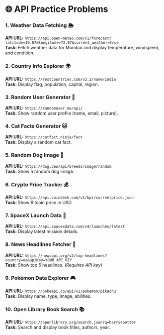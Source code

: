 # 🌐  API Practice Problems

### 1. Weather Data Fetching 🌦️  
**API URL:** `https://api.open-meteo.com/v1/forecast?latitude=19.07&longitude=72.87&current_weather=true`  
**Task:** Fetch weather data for Mumbai and display temperature, windspeed, and condition.

### 2. Country Info Explorer 🌍  
**API URL:** `https://restcountries.com/v3.1/name/india`  
**Task:** Display flag, population, capital, region.

### 3. Random User Generator 👤  
**API URL:** `https://randomuser.me/api/`  
**Task:** Show random user profile (name, email, picture).

### 4. Cat Facts Generator 🐱  
**API URL:** `https://catfact.ninja/fact`  
**Task:** Display a random cat fact.

### 5. Random Dog Image 🐶  
**API URL:** `https://dog.ceo/api/breeds/image/random`  
**Task:** Show a random dog image.

### 6. Crypto Price Tracker 💰  
**API URL:** `https://api.coindesk.com/v1/bpi/currentprice.json`  
**Task:** Show Bitcoin price in USD.

### 7. SpaceX Launch Data 🚀  
**API URL:** `https://api.spacexdata.com/v4/launches/latest`  
**Task:** Display latest mission details.

### 8. News Headlines Fetcher 📰  
**API URL:** `https://newsapi.org/v2/top-headlines?country=us&apiKey=YOUR_API_KEY`  
**Task:** Show top 5 headlines. *(Requires API key)*

### 9. Pokémon Data Explorer 🎮  
**API URL:** `https://pokeapi.co/api/v2/pokemon/pikachu`  
**Task:** Display name, type, image, abilities.

### 10. Open Library Book Search 📚  
**API URL:** `https://openlibrary.org/search.json?q=harry+potter`  
**Task:** Search and display book titles, authors, year.